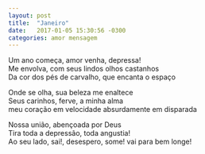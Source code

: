 ```yaml
---
layout: post
title:  "Janeiro"
date:   2017-01-05 15:30:56 -0300
categories: amor mensagem
---
```

Um ano começa, amor venha, depressa!  
Me envolva, com seus lindos olhos castanhos  
Da cor dos pés de carvalho, que encanta o espaço  

Onde se olha, sua beleza me enaltece  
Seus carinhos, ferve, a minha alma  
meu coração em velocidade absurdamente em disparada  

Nossa união, abençoada por Deus  
Tira toda a depressão, toda angustia!  
Ao seu lado, sai!, desespero, some! vai para bem longe!  
